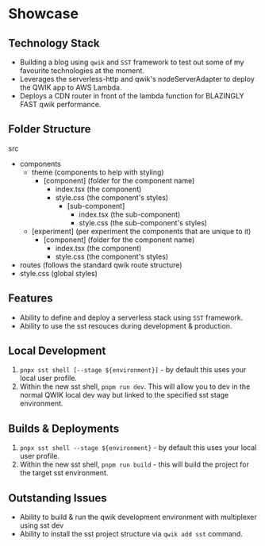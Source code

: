 # Showcase


## Technology Stack
- Building a blog using `qwik` and `SST` framework to test out some of my favourite technologies at the moment.
- Leverages the serverless-http and qwik's nodeServerAdapter to deploy the QWIK app to AWS Lambda.
- Deploys a CDN router in front of the lambda function for BLAZINGLY FAST qwik performance.

## Folder Structure
 src
  - components
    - theme (components to help with styling)
      - [component] (folder for the component name)
        - index.tsx (the component)
        - style.css (the component's styles)
          - [sub-component]
            - index.tsx (the sub-component)
            - style.css (the sub-component's styles)
    - [experiment] (per experiment the components that are unique to it)
      - [component] (folder for the component name)
        - index.tsx (the component)
        - style.css (the component's styles)
  - routes (follows the standard qwik route structure)
  - style.css (global styles)

## Features

- Ability to define and deploy a serverless stack using `SST` framework.
- Ability to use the sst resouces during development & production.

## Local Development

1. `pnpx sst shell [--stage ${environment}]` - by default this uses your local user profile.
2. Within the new sst shell, `pnpm run dev`. This will allow you to dev in the normal QWIK local dev way but linked to the specified sst stage environment.

## Builds & Deployments

1. `pnpx sst shell --stage ${environment}` - by default this uses your local user profile.
2. Within the new sst shell, `pnpm run build` - this will build the project for the target sst environment.

## Outstanding Issues

- Ability to build & run the qwik development environment with multiplexer using sst dev
- Ability to install the sst project structure via `qwik add sst` command.
